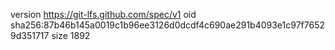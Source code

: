 version https://git-lfs.github.com/spec/v1
oid sha256:87b46b145a0019c1b96ee3126d0dcdf4c690ae291b4093e1c97f76529d351717
size 1892
